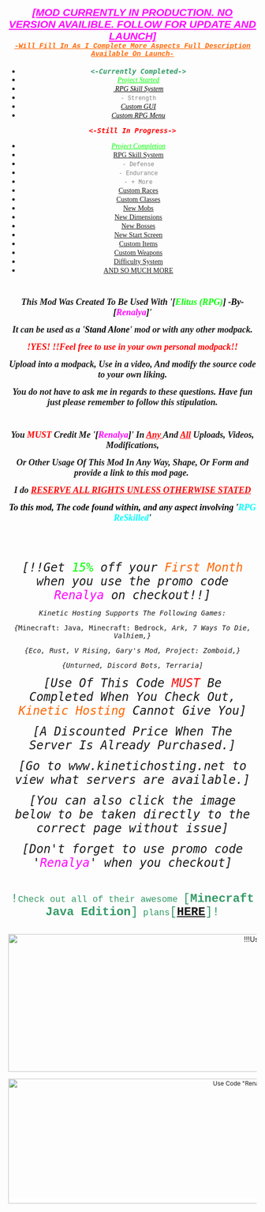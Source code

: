 <h2 style="text-align: center;"><span style="text-decoration: underline;"><em><strong><span style="color: #ff00ff; font-family: impact, sans-serif; text-decoration: underline;">[MOD CURRENTLY IN PRODUCTION. NO VERSION AVAILIBLE. FOLLOW FOR UPDATE AND LAUNCH]</span></strong></em></span><br /><span style="text-decoration: underline; font-size: 14px;"><em><strong><span style="color: #ff6600; font-family: 'courier new', courier, monospace; text-decoration: underline;">-Will Fill In As I Complete More Aspects Full Description Available On Launch-</span></strong></em></span></h2>
<ul style="text-align: center;">
<li><span style="font-size: 14px; color: #339966;"><strong><em><span style="font-family: terminal, monaco, monospace;">&lt;-Currently Completed-&gt;</span></em></strong></span></li>
<li style="text-align: center;"><span style="text-decoration: underline; font-size: 14px; font-family: 'times new roman', times, serif; color: #00ff00;"><em>Project Started</em></span></li>
<li style="text-align: center;"><span style="text-decoration: underline; font-size: 14px; font-family: 'times new roman', times, serif;"><em><span style="color: #000000; text-decoration: underline;">&nbsp;RPG Skill System</span></em></span></li>
<li><span style="font-size: 12px;"><span style="font-family: 'courier new', courier, monospace; color: #808080;">- Strength</span></span></li>
<li style="text-align: center;"><span style="text-decoration: underline; font-size: 12px;"><em><span style="font-family: 'times new roman', times, serif; color: #808080;"><span style="color: #000000;"><span style="font-size: 18px;"><span style="font-size: 14px;">Custom GUI</span></span></span></span></em></span></li>
<li style="text-align: center;"><span style="text-decoration: underline; font-size: 12px;"><em><span style="font-family: 'times new roman', times, serif; color: #808080;"><span style="color: #000000;"><span style="font-size: 18px;"><span style="font-size: 14px;">Custom RPG Menu</span></span></span></span></em></span></li>
</ul>
<p style="text-align: center;"><span style="font-size: 14px;"><em><strong><span style="color: #ff0000; font-family: terminal, monaco, monospace;">&lt;-Still In Progress-&gt;</span></strong></em></span></p>
<ul>
<li style="text-align: center;"><span style="font-size: 14px; font-family: 'times new roman', times, serif; color: #00ff00;"><em><span style="text-decoration: underline;">Project Completion</span></em></span></li>
<li style="text-align: center;"><span style="font-family: 'times new roman', times, serif; font-size: 14px;"><u>RPG Skill System</u></span></li>
<li style="text-align: center;"><span style="color: #808080; font-family: 'courier new', courier, monospace; font-size: 12px;">- Defense</span></li>
<li style="text-align: center;"><span style="font-family: 'courier new', courier, monospace; font-size: 12px;"><span style="color: #808080;">- Endurance</span></span></li>
<li style="text-align: center;"><span style="font-family: 'courier new', courier, monospace; font-size: 12px;"><span style="color: #808080;">- + More</span></span></li>
<li style="text-align: center;"><span style="font-family: 'times new roman', times, serif; font-size: 14px;"><u>Custom Races</u></span></li>
<li style="text-align: center;"><span style="font-family: 'times new roman', times, serif; font-size: 14px;"><u>Custom Classes</u></span></li>
<li style="text-align: center;"><span style="font-family: 'times new roman', times, serif; font-size: 14px;"><u>New Mobs</u></span></li>
<li style="text-align: center;"><span style="font-family: 'times new roman', times, serif; font-size: 14px;"><u>New Dimensions</u></span></li>
<li style="text-align: center;"><span style="font-family: 'times new roman', times, serif; font-size: 14px;"><u>New Bosses</u></span></li>
<li style="text-align: center;"><span style="font-family: 'times new roman', times, serif; font-size: 14px;"><u>New Start Screen</u></span></li>
<li style="text-align: center;"><span style="font-family: 'times new roman', times, serif; font-size: 14px;"><u>Custom Items</u></span></li>
<li style="text-align: center;"><span style="font-family: 'times new roman', times, serif; font-size: 14px;"><u>Custom Weapons</u></span></li>
<li style="text-align: center;"><span style="font-family: 'times new roman', times, serif; font-size: 14px;"><u>Difficulty System</u></span></li>
<li style="text-align: center;"><span style="font-family: 'times new roman', times, serif; font-size: 14px;"><u>AND SO MUCH MORE</u></span></li>
</ul>
<p>&nbsp;</p>
<p style="text-align: center;"><span style="font-size: 18px;"><strong><em><span style="font-family: 'book antiqua', palatino, serif;">This Mod Was Created To Be Used With '[<span style="color: #00ff00;">Elitus (RPG)<span style="color: #000000;">]</span> <span style="color: #000000;">-By-</span> <span style="color: #000000;">[</span><span style="color: #ff00ff;">Renalya<span style="color: #000000;">]</span></span></span>'</span></em></strong></span></p>
<p style="text-align: center;"><span style="font-size: 18px;"><strong><em><span style="font-family: 'book antiqua', palatino, serif;">It can be used as a '<span style="color: #000000;">Stand Alone</span>' mod or with any other modpack.</span></em></strong></span></p>
<p style="text-align: center;"><span style="font-size: 18px;"><strong><em><span style="font-family: 'book antiqua', palatino, serif;"><span style="color: #ff0000;">!YES! !!Feel free to use in your own personal modpack!!</span></span></em></strong></span></p>
<p style="text-align: center;"><span style="font-size: 18px;"><strong><em><span style="font-family: 'book antiqua', palatino, serif;">Upload into a modpack,&nbsp;</span></em></strong></span><span style="font-size: 18px;"><em><strong><span style="font-family: 'book antiqua', palatino, serif;"><b><i>Use in a video, And modify the source code to your own liking.</i></b></span></strong></em></span></p>
<p style="text-align: center;"><span style="font-size: 18px;"><em><strong><span style="font-family: 'book antiqua', palatino, serif;"><b><i>You do not have to ask me in regards to these questions. Have fun just please remember to follow this stipulation.</i></b></span></strong></em></span></p>
<p style="text-align: center;">&nbsp;</p>
<p style="text-align: center;"><span style="font-size: 18px;"><em><strong><span style="font-family: 'book antiqua', palatino, serif;"><b><i>You <span style="color: #ff0000;">MUST</span> Credit Me '<span style="color: #000000;">[</span><span style="color: #ff00ff;">Renalya<span style="color: #000000;">]</span></span>' In <span style="text-decoration: underline; color: #ff0000;">Any </span>And <span style="color: #ff0000;"><span style="text-decoration: underline;">All</span>&nbsp;</span>Uploads, Videos, Modifications,</i></b></span></strong></em></span></p>
<p style="text-align: center;"><span style="font-size: 18px;"><em><strong><span style="font-family: 'book antiqua', palatino, serif;"><b><i>Or Other Usage Of This Mod In Any Way, Shape, Or Form and provide a link to this mod page.&nbsp;</i></b></span></strong></em></span></p>
<p style="text-align: center;"><span style="font-size: 18px;"><em><strong><span style="font-family: 'book antiqua', palatino, serif;"><b><i>I do&nbsp;</i></b></span></strong></em></span><span style="text-decoration: underline; font-size: 18px; color: #ff0000;"><em><strong><span style="font-family: 'book antiqua', palatino, serif;"><b><i>RESERVE ALL RIGHTS UNLESS OTHERWISE STATED</i></b></span></strong></em></span></p>
<p style="text-align: center;"><span style="color: #000000; font-size: 14px;"><em><strong><span style="font-family: 'book antiqua', palatino, serif;"><b><i><span style="font-size: 18px;">To this mod, The code found within, and any aspect involving '<span style="color: #00ffff;">RPG ReSkilled</span>'</span></i></b></span></strong></em></span></p>
<p style="text-align: center;">&nbsp;</p>
<p>&nbsp;</p>
<p style="text-align: center;"><span style="font-size: 24px; font-family: 'andale mono', monospace;"><em>[!!Get <span style="color: #00ff00;">15%</span> off your <span style="color: #ff6600;">First</span> <span style="color: #ff6600;">Month</span> when you use the promo code <span style="color: #ff00ff;">Renalya </span>on checkout!!]</em></span></p>
<p style="text-align: center;"><span style="font-size: 14px;"><span style="font-family: 'andale mono', monospace;"><i>Kinetic Hosting Supports The Following Games:</i></span></span></p>
<p style="text-align: center;"><span style="font-size: 14px;"><span style="font-family: 'andale mono', monospace;"><i style="font-size: 14px;">{</i><span style="font-size: 14px;">Minecraft: Java</span><i style="font-size: 14px;">, </i><span style="font-size: 14px;">Minecraft: Bedrock</span><i style="font-size: 14px;">, Ark, 7 Ways To Die, Valhiem,}</i></span></span></p>
<p style="text-align: center;"><span style="font-size: 14px;"><span style="font-family: 'andale mono', monospace;"><i>{Eco, Rust, V Rising, Gary's Mod, Project: Zomboid,}</i></span></span></p>
<p style="text-align: center;"><span style="font-size: 14px;"><span style="font-family: 'andale mono', monospace;"><i>{Unturned, Discord Bots, Terraria]</i></span></span></p>
<p style="text-align: center;"><span style="font-size: 24px; font-family: 'andale mono', monospace;"><em>[Use Of This Code <span style="color: #ff0000;">MUST </span>Be Completed When You Check Out, <span style="color: #ff6600;">Kinetic</span> <span style="color: #ff6600;">Hosting</span> Cannot Give You]</em></span></p>
<p style="text-align: center;"><span style="font-size: 24px; font-family: 'andale mono', monospace;"><em>[A Discounted Price When The Server Is Already Purchased.]</em></span></p>
<p style="text-align: center;"><span style="font-size: 24px; font-family: 'andale mono', monospace;"><em><span style="font-family: 'andale mono', monospace;"><span style="font-size: 24px;">[Go to www.kinetichosting.net to view what servers are available.]</span></span></em></span></p>
<p style="text-align: center;"><span style="font-size: 24px; font-family: 'andale mono', monospace;"><em>[You can also click the image below to be taken directly to the correct page without issue]</em></span></p>
<p style="text-align: center;"><span style="font-size: 24px; font-family: 'andale mono', monospace;"><em>[Don't forget to use promo code '<span style="color: #ff00ff;">Renalya</span>' when you checkout]</em></span></p>
<p style="text-align: center;">&nbsp;</p>
<p style="text-align: center;"><span style="font-size: 24px; color: #339966; font-family: 'courier new', courier, monospace;">!<span style="font-size: 18px;">Check out all of their awesome <span style="font-size: 24px;">[</span><span style="font-size: 24px;"><strong>Minecraft Java Edition</strong></span><span style="font-size: 24px;">]</span>&nbsp;plans</span>[<strong><a title="!Use Promo Code Renalya For 15% Off!" href="https://www.kinetichosting.net/store/minecraft/order?currency=USD" target="_blank" rel="noopener noreferrer">HERE</a></strong>]!</span></p>
<p style="text-align: center;"><br /><img src="https://cdn.discordapp.com/attachments/1109259461928943757/1191319390117961808/413809904_2020403135007700_3894158418900804031_n.png?ex=65a501a4&amp;is=65928ca4&amp;hm=89a66e251834fbeb6ce743c1342b31830808e01cbe22549c7f3753430aae6a63&amp;" alt="!!!Use Promo Code Renalya Today!!!" width="1177" height="279" /></p>
<p style="text-align: center;"><a style="font-size: 12px; background-color: #ffffff;" title="Use Code &quot;Renalya&quot; For 15% Off Your First Month On Checkout" href="https://billing.kinetichosting.net/aff.php?aff=674" target="_blank" rel="noopener noreferrer"><img src="https://cdn.discordapp.com/attachments/1186105159617609828/1188156635273760798/Renalya.png?ex=65a2ba98&amp;is=65904598&amp;hm=b98dd9592df1533ffc1cf2336b46adb9cf2ddff093f602703fa9add9fa2615cd&amp;" alt="Use Code &quot;Renalya&quot; For 15% Off Your First Month On Checkout" width="1174" height="253" /></a></p>
<p style="text-align: center;">&nbsp;</p>
